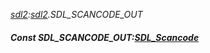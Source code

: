 _[sdl2](../../modules/sdl2/sdl2-module.md):[sdl2](../../modules/sdl2/sdl2-module.md).SDL\_SCANCODE\_OUT_
##### Const SDL\_SCANCODE\_OUT:[SDL_Scancode](../../modules/sdl2/sdl2-sdl_scancode.md)
